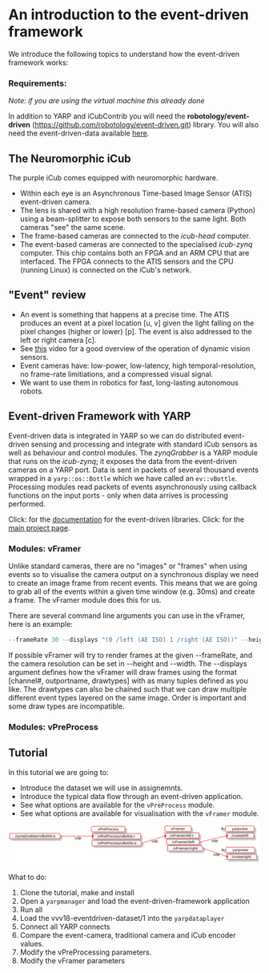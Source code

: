 # An introduction to the event-driven framework
We introduce the following topics to understand how the event-driven framework works:

### Requirements:
_Note: if you are using the virtual machine this already done_

In addition to YARP and iCubContrib you will need the **robotology/event-driven** (https://github.com/robotology/event-driven.git) library. You will also need the event-driven-data available [here](https://figshare.com/s/0abd8f18312bec15b121).


## The Neuromorphic iCub
The purple iCub comes equipped with neuromorphic hardware.
- Within each eye is an Asynchronous Time-based Image Sensor (ATIS) event-driven camera.
- The lens is shared with a high resolution frame-based camera (Python) using a beam-splitter to expose both sensors to the same light. Both cameras "see" the same scene.
- The frame-based cameras are connected to the _icub-head_ computer.
- The event-based cameras are connected to the specialised _icub-zynq_ computer. This chip contains both an FPGA and an ARM CPU that are interfaced. The FPGA connects to the ATIS sensors and the CPU (running Linux) is connected on the iCub's network.

## "Event" review
- An event is something that happens at a precise time. The ATIS produces an event at a pixel location [u, v] given the light falling on the pixel changes (higher or lower) [p]. The event is also addressed to the left or right camera [c].
- See [this](https://www.youtube.com/watch?v=kPCZESVfHoQ) video for a good overview of the operation of dynamic vision sensors.
- Event cameras have: low-power, low-latency, high temporal-resolution, no frame-rate limitiations, and a compressed visual signal.
- We want to use them in robotics for fast, long-lasting autonomous robots.

## Event-driven Framework with YARP
Event-driven data is integrated in YARP so we can do distributed event-driven sensing and processing and integrate with standard iCub sensors as well as behaviour and control modules. The *zynqGrabber* is a YARP module that runs on the _icub-zynq_; it exposes the data from the event-driven cameras on a YARP port. Data is sent in packets of several thousand events wrapped in a ``yarp::os::Bottle`` which we have called an ``ev::vBottle``. Processing modules read packets of events asynchronously using callback functions on the input ports - only when data arrives is processing performed. 

Click: for the [documentation](http://robotology.github.io/event-driven/doxygen/doc/html/index.html) for the event-driven libraries.
Click: for the [main project page](https://github.com/robotology/event-driven).

### Modules: vFramer

Unlike standard cameras, there are no "images" or "frames" when using events so to visualise the camera output on a synchronous display we need to create an image frame from recent events. This means that we are going to grab all of the events within a given time window (e.g. 30ms) and create a frame. The vFramer module does this for us. 

There are several command line arguments you can use in the vFramer, here is an example:

```javascript
--frameRate 30 --displays "(0 /left (AE ISO) 1 /right (AE ISO))" --height 240 --width 304
```
If possible vFramer will try to render frames at the given --frameRate, and the camera resolution can be set in --height and --width. The --displays argument defines how the vFramer will draw frames using the format [channel#, outportname, drawtypes] with as many tuples defined as you like. The drawtypes can also be chained such that we can draw multiple different event types layered on the same image. Order is important and some draw types are incompatible.

### Modules: vPreProcess



## Tutorial
In this tutorial we are going to:
- Introduce the dataset we will use in assignemnts.
- Introduce the typical data flow through an event-driven application.
- See what options are available for the ``vPreProcess`` module.
- See what options are available for visualisation with the ``vFramer`` module.

![Application Layout](https://github.com/vvv-school/tutorial_event-driven-framework/blob/master/misc/app_event-driven-framework.png "Application Layout")

What to do:
1. Clone the tutorial, make and install
2. Open a ``yarpmanager`` and load the event-driven-framework application
3. Run all
4. Load the vvv18-eventdriven-dataset/1 into the ``yarpdataplayer``
5. Connect all YARP connects
6. Compare the event-camera, traditional camera and iCub encoder values.
7. Modify the vPreProcessing parameters.
7. Modify the vFramer parameters


